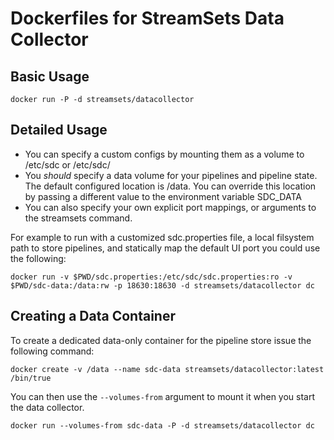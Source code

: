 # Dockerfiles for StreamSets Data Collector

Basic Usage
-----------
`docker run -P -d streamsets/datacollector`

Detailed Usage
--------------
* You can specify a custom configs by mounting them as a volume to /etc/sdc or /etc/sdc/<specific config>
* You *should* specify a data volume for your pipelines and pipeline state. The default configured location is /data. You can override this location by passing a different value to the environment variable SDC_DATA
* You can also specify your own explicit port mappings, or arguments to the streamsets command.

For example to run with a customized sdc.properties file, a local filsystem path to store pipelines, and statically map the default UI port you could use the following:

`docker run -v $PWD/sdc.properties:/etc/sdc/sdc.properties:ro -v $PWD/sdc-data:/data:rw -p 18630:18630 -d streamsets/datacollector dc`

Creating a Data Container
-------------------------
To create a dedicated data-only container for the pipeline store issue the following command:

`docker create -v /data --name sdc-data streamsets/datacollector:latest /bin/true`

You can then use the `--volumes-from` argument to mount it when you start the data collector.

`docker run --volumes-from sdc-data -P -d streamsets/datacollector dc`

